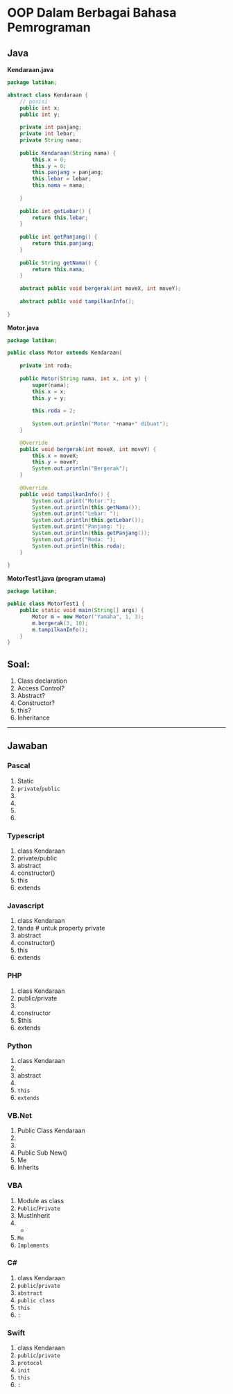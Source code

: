 # OOP Dalam Berbagai Bahasa Pemrograman

## Java

**Kendaraan.java**
```java
package latihan;

abstract class Kendaraan {
    // posisi
    public int x;
    public int y;
    
    private int panjang;
    private int lebar;
    private String nama;
    
    public Kendaraan(String nama) {
        this.x = 0;
        this.y = 0;
        this.panjang = panjang;
        this.lebar = lebar;
        this.nama = nama;
        
    }
    
    public int getLebar() {
        return this.lebar;
    }
    
    public int getPanjang() {
        return this.panjang;
    }
    
    public String getNama() {
        return this.nama;
    }
    
    abstract public void bergerak(int moveX, int moveY);
    
    abstract public void tampilkanInfo();
    
}

```

**Motor.java**
```java
package latihan;

public class Motor extends Kendaraan{
    
    private int roda;
    
    public Motor(String nama, int x, int y) {
        super(nama);
        this.x = x;
        this.y = y;
        
        this.roda = 2;
        
        System.out.println("Motor "+nama+" dibuat");
    }

    @Override
    public void bergerak(int moveX, int moveY) {
        this.x = moveX;
        this.y = moveY;
        System.out.println("Bergerak");
    }
    
    @Override
    public void tampilkanInfo() {
        System.out.print("Motor:");
        System.out.println(this.getNama());
        System.out.print("Lebar: ");
        System.out.println(this.getLebar());
        System.out.print("Panjang: ");
        System.out.println(this.getPanjang());
        System.out.print("Roda: ");
        System.out.println(this.roda);
    }
    
}

```

**MotorTest1.java (program utama)**
```java
package latihan;

public class MotorTest1 {
    public static void main(String[] args) {
        Motor m = new Motor("Yamaha", 1, 3);
        m.bergerak(3, 10);
        m.tampilkanInfo();
    }
}
```

## Soal:
1. Class declaration
2. Access Control?
3. Abstract?
4. Constructor?
5. this?
6. Inheritance

---

## Jawaban

### Pascal
1. Static
2. `private`/`public`
3. 
4.
5.
6.

### Typescript
1. class Kendaraan
2. private/public
3. abstract
4. constructor()
5. this
6. extends

### Javascript
1. class Kendaraan
2. tanda # untuk property private
3. abstract
4. constructor()
5. this
6. extends

### PHP
1. class Kendaraan
2. public/private
3.
4. constructor
5. $this
6. extends

### Python
1. class Kendaraan
2.
3. abstract
4. 
5. `this`
6. `extends`

### VB.Net
1. Public Class Kendaraan
2. 
3. 
4. Public Sub New()
5. Me
6. Inherits

### VBA
1. Module as class
2. `Public`/`Private`
3. MustInherit 
4. -
5. `Me`
6. `Implements`

### C#
1. class Kendaraan
2. `public`/`private`
3. `abstract`
4. `public class`
5. `this`
6. `:`

### Swift
1. class Kendaraan
2. `public`/`private`
3. `protocol`
4. `init`
5. `this`
6. `:`


